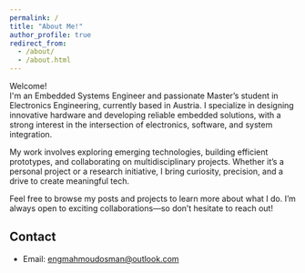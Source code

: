 ```yaml
---
permalink: /
title: "About Me!"
author_profile: true
redirect_from: 
  - /about/
  - /about.html
---
```


Welcome!  
I'm an Embedded Systems Engineer and passionate Master’s student in Electronics Engineering, currently based in Austria. I specialize in designing innovative hardware and developing reliable embedded solutions, with a strong interest in the intersection of electronics, software, and system integration.

My work involves exploring emerging technologies, building efficient prototypes, and collaborating on multidisciplinary projects. Whether it’s a personal project or a research initiative, I bring curiosity, precision, and a drive to create meaningful tech.

Feel free to browse my posts and projects to learn more about what I do. I’m always open to exciting collaborations—so don’t hesitate to reach out!

Contact
---
- Email: [engmahmoudosman@outlook.com](mailto:engmahmoudosman@outlook.com)

<!--
[![GitHub Streak](https://github-readme-streak-stats.herokuapp.com?user=engmahmoudosman)](https://git.io/streak-stats)  -->


